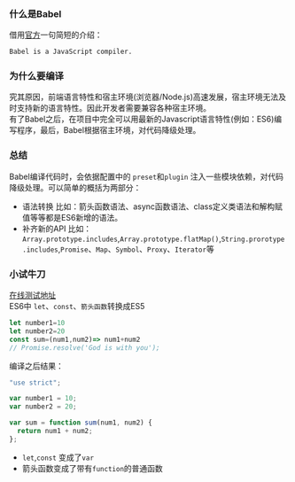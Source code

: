 <!--
 * @Desc: 简介
 * @FilePath: /tutor-babel/docs/md/guide.md
 * @Author: liujianwei1
 * @Date: 2021-05-14 13:35:27
 * @LastEditors: liujianwei1
 * @Reference Desc: 
-->
### 什么是Babel
借用[官方](https://babeljs.io/)一句简短的介绍：
```bash
Babel is a JavaScript compiler.
```

### 为什么要编译
究其原因，前端语言特性和宿主环境(浏览器/Node.js)高速发展，宿主环境无法及时支持新的语言特性。因此开发者需要兼容各种宿主环境。  
有了Babel之后，在项目中完全可以用最新的Javascript语言特性(例如：ES6)编写程序，最后，Babel根据宿主环境，对代码降级处理。

### 总结
Babel编译代码时，会依据配置中的 `preset`和`plugin` 注入一些模块依赖，对代码降级处理。可以简单的概括为两部分：
- 语法转换 比如：箭头函数语法、async函数语法、class定义类语法和解构赋值等等都是ES6新增的语法。
- 补齐新的API   比如：`Array.prototype.includes`,`Array.prototype.flatMap()`,`String.prorotype.includes`,`Promise`、`Map`、`Symbol`、`Proxy`、`Iterator`等

### 小试牛刀
[在线测试地址](https://babeljs.io/repl)   
ES6中 `let`、`const`、`箭头函数`转换成ES5
```javascript
let number1=10
let number2=20
const sum=(num1,num2)=> num1+num2
// Promise.resolve('God is with you');
```

编译之后结果：

```javascript
"use strict";

var number1 = 10;
var number2 = 20;

var sum = function sum(num1, num2) {
  return num1 + num2;
};
```
- `let`,`const` 变成了`var`
- 箭头函数变成了带有`function`的普通函数



